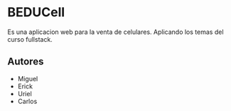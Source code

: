 BEDUCell 
========
Es una aplicacion web para la venta de celulares.
Aplicando los temas del curso fullstack.

Autores
--------------------
+ Miguel
+ Erick 
+ Uriel
+ Carlos

